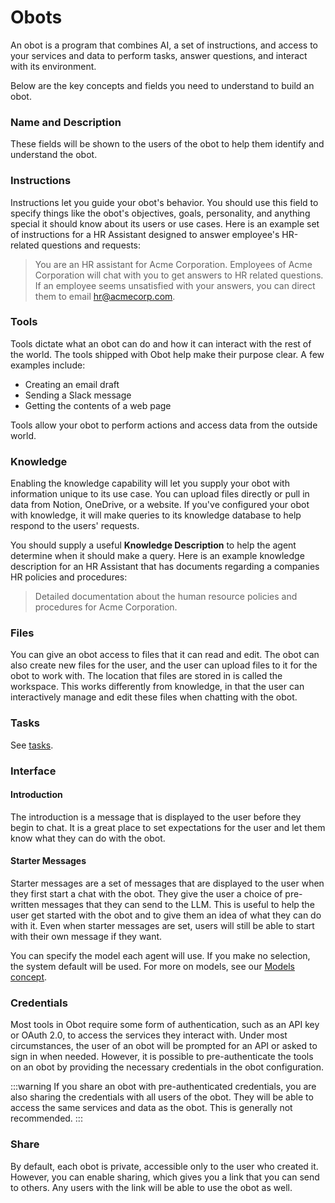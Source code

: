 # Obots

An obot is a program that combines AI, a set of instructions, and access to your services and data to perform tasks, answer questions, and interact with its environment.

Below are the key concepts and fields you need to understand to build an obot.

### Name and Description

These fields will be shown to the users of the obot to help them identify and understand the obot.

### Instructions

Instructions let you guide your obot's behavior.
You should use this field to specify things like the obot's objectives, goals, personality, and anything special it should know about its users or use cases.
Here is an example set of instructions for a HR Assistant designed to answer employee's HR-related questions and requests:

> You are an HR assistant for Acme Corporation. Employees of Acme Corporation will chat with you to get answers to HR related questions. If an employee seems unsatisfied with your answers, you can direct them to email hr@acmecorp.com.

### Tools

Tools dictate what an obot can do and how it can interact with the rest of the world. The tools shipped with Obot help make their purpose clear. A few examples include:
- Creating an email draft
- Sending a Slack message
- Getting the contents of a web page

Tools allow your obot to perform actions and access data from the outside world.

### Knowledge

Enabling the knowledge capability will let you supply your obot with information unique to its use case.
You can upload files directly or pull in data from Notion, OneDrive, or a website.
If you've configured your obot with knowledge, it will make queries to its knowledge database to help respond to the users' requests.

You should supply a useful **Knowledge Description** to help the agent determine when it should make a query.
Here is an example knowledge description for an HR Assistant that has documents regarding a companies HR policies and procedures:

> Detailed documentation about the human resource policies and procedures for Acme Corporation.

### Files

You can give an obot access to files that it can read and edit. The obot can also create new files for the user, and the user can upload files to it for the obot to work with.
The location that files are stored in is called the workspace. This works differently from knowledge, in that the user can interactively manage and edit these files when chatting with the obot.

### Tasks

See [tasks](06-tasks.md).

### Interface

#### Introduction

The introduction is a message that is displayed to the user before they begin to chat. It is a great place to set expectations for the user and let them know what they can do with the obot.

#### Starter Messages

Starter messages are a set of messages that are displayed to the user when they first start a chat with the obot.
They give the user a choice of pre-written messages that they can send to the LLM.
This is useful to help the user get started with the obot and to give them an idea of what they can do with it.
Even when starter messages are set, users will still be able to start with their own message if they want.

You can specify the model each agent will use. If you make no selection, the system default will be used. For more on models, see our [Models concept](models).

### Credentials

Most tools in Obot require some form of authentication, such as an API key or OAuth 2.0, to access the services they interact with.
Under most circumstances, the user of an obot will be prompted for an API or asked to sign in when needed.
However, it is possible to pre-authenticate the tools on an obot by providing the necessary credentials in the obot configuration.

:::warning
If you share an obot with pre-authenticated credentials, you are also sharing the credentials with all users of the obot.
They will be able to access the same services and data as the obot.
This is generally not recommended.
:::

### Share

By default, each obot is private, accessible only to the user who created it. However, you can enable sharing,
which gives you a link that you can send to others. Any users with the link will be able to use the obot as well.
